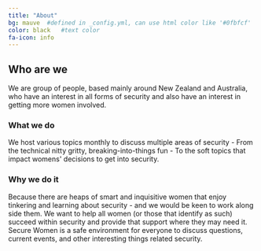 ```yaml
---
title: "About"
bg: mauve  #defined in _config.yml, can use html color like '#0fbfcf'
color: black   #text color
fa-icon: info
---
```



## Who are we 

We are group of people, based mainly around New Zealand and Australia, who have an interest in all forms of security and also have an interest in getting more women involved.

### What we do

We host various topics monthly to discuss multiple areas of security - From the technical nitty gritty, breaking-into-things fun - To the soft topics that impact womens' decisions to get into security.

### Why we do it

Because there are heaps of smart and inquisitive women that enjoy tinkering and learning about security - and we would be keen to work along side them. We want to help all women (or those that identify as such) succeed within security and provide that support where they may need it. Secure Women is a safe environment for everyone to discuss questions, current events, and other interesting things related security.


